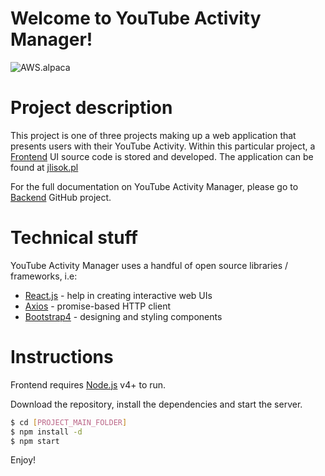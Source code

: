 # Welcome to YouTube Activity Manager!

![AWS.alpaca](https://d2xvpza2vzjrcj.cloudfront.net/alpaca.gif)

# Project description
This project is one of three projects making up a web application that presents users with their YouTube Activity. Within this particular project, a [Frontend] UI source code is stored and developed. The application can be found at [jlisok.pl]

For the full documentation on YouTube Activity Manager, please go to [Backend] GitHub project.

# Technical stuff
YouTube Activity Manager uses a handful of open source libraries / frameworks, i.e:
* [React.js] - help in creating interactive web UIs
* [Axios] - promise-based HTTP client
* [Bootstrap4] - designing and styling components

# Instructions
Frontend requires [Node.js] v4+ to run.

Download the repository, install the dependencies and start the server.

```sh
$ cd [PROJECT_MAIN_FOLDER]
$ npm install -d
$ npm start
```
Enjoy!


   [React.js]: <https://reactjs.org/>
   [Axios]: <https://github.com/axios/axios>
   [Bootstrap4]: <https://getbootstrap.com/>

   [Backend]: <https://github.com/jlisok/youtube_activity_manager>
   [Frontend]: <https://github.com/jlisok/youtube_activity_manager_frontend>
   [jlisok.pl]: <https://jlisok.pl/>
   
   [Node.js]: <https://nodejs.org/>

